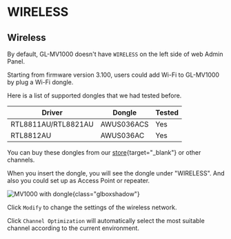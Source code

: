 # WIRELESS

## Wireless

By default, GL-MV1000 doesn't have `WIRELESS` on the left side of web Admin Panel.

Starting from firmware version 3.100, users could add Wi-Fi to GL-MV1000 by plug a Wi-Fi dongle.

Here is a list of supported dongles that we had tested before. 

| Driver                                 | Dongle        | Tested |
| -------------------------------------- | ------------- | ------ |
| RTL8811AU/RTL8821AU                    | AWUS036ACS    | Yes    |
| RTL8812AU                              | AWUS036AC     | Yes    |

You can buy these dongles from our [store](https://store.gl-inet.com/search?type=article%2Cpage%2Cproduct&q=dongle*){target="_blank"} or other channels.

When you insert the dongle, you will see the dongle under "WIRELESS". And also you could set up as Access Point or repeater.

![MV1000 with dongle](https://static.gl-inet.com/docs/en/3/setup/gl-mv1000/wireless/mv1000_dongle.png){class="glboxshadow"}

Click `Modify` to change the settings of the wireless network.

Click `Channel Optimization` will automatically select the most suitable channel according to the current environment.
